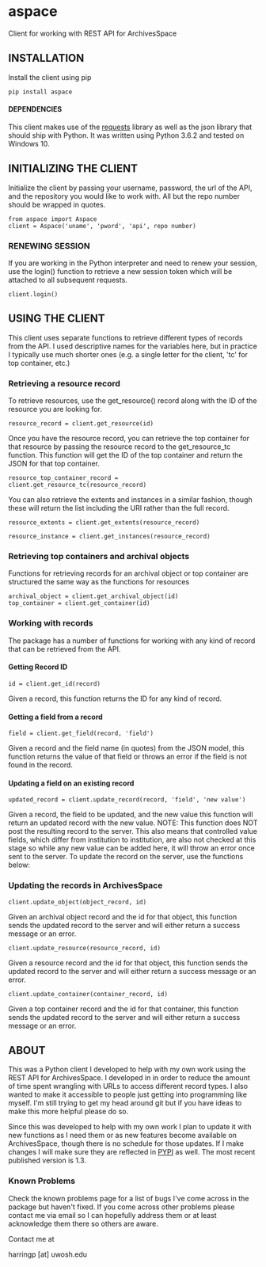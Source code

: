 # aspace
Client for working with REST API for ArchivesSpace



## INSTALLATION

Install the client using pip
```
pip install aspace
```

#### DEPENDENCIES
This client makes use of the [requests](http://docs.python-requests.org/en/master/) library as well as the json library that should ship with Python. It was written using Python 3.6.2 and tested on Windows 10.  

## INITIALIZING THE CLIENT

Initialize the client by passing your username, password, the url of the API, and the repository you would like to work with. All but the repo number should be wrapped in quotes. 

```
from aspace import Aspace
client = Aspace('uname', 'pword', 'api', repo number)
```		
### RENEWING SESSION 		
If you are working in the Python interpreter and need to renew your session, use the login() function to retrieve a new session token which will be attached to all subsequent requests.  	

```
client.login()
```

## USING THE CLIENT

This client uses separate functions to retrieve different types of records from the API. I used descriptive names for the variables here, but in practice I typically use much shorter ones (e.g. a single letter for the client, 'tc' for top container, etc.)

### Retrieving a resource record
To retrieve resources, use the get_resource() record along with the ID of the resource you are looking for.
```
resource_record = client.get_resource(id)

```
Once you have the resource record, you can retrieve the top container for that resource by passing the resource record to the get_resource_tc function. This function will get the ID of the top container and return the JSON for that top container.

```
resource_top_container_record = client.get_resource_tc(resource_record)
```
You can also retrieve the extents and instances in a similar fashion, though these will return the list including the URI rather than the full record.

```
resource_extents = client.get_extents(resource_record)

resource_instance = client.get_instances(resource_record)
```

### Retrieving top containers and archival objects

Functions for retrieving records for an archival object or top container are structured the same way as the functions for resources
```
archival_object = client.get_archival_object(id)
top_container = client.get_container(id)

```

### Working with records
The package has a number of functions for working with any kind of record that can be retrieved from the API.

#### Getting Record ID
```
id = client.get_id(record)
```
Given a record, this function returns the ID for any kind of record.

#### Getting a field from a record

```
field = client.get_field(record, 'field')
```
Given a record and the field name (in quotes) from the JSON model, this function returns the value of that field or throws an error if the field is not found in the record.

#### Updating a field on an existing record

```
updated_record = client.update_record(record, 'field', 'new value')
```
Given a record, the field to be updated, and the new value this function will return an updated record with the new value. NOTE: This function does NOT post the resulting record to the server. This also means that controlled value fields, which differ from institution to institution, are also not checked at this stage so while any new value can be added here, it will throw an error once sent to the server. To update the record on the server, use the functions below:

### Updating the records in ArchivesSpace 
```
client.update_object(object_record, id)
```
Given  an archival object record and the id for that object, this function sends the updated record to the server and will either return a success message or an error.

```
client.update_resource(resource_record, id)
```
Given a resource record and the id for that object, this function sends the updated record to the server and will either return a success message or an error.

```
client.update_container(container_record, id)
```
Given a top container record and the id for that container, this function sends the updated record to the server and will either return a success message or an error.

## ABOUT

This was a Python client I developed to help with my own work using the REST API for ArchivesSpace. I developed in in order to reduce the amount of time spent wrangling with URLs to access different record types. I also wanted to make it accessible to people just getting into programming like myself. I'm still trying to get my head around git but if you have ideas to make this more helpful please do so. 

Since this was developed to help with my own work I plan to update it with new functions as I need them or as new features become available on ArchivesSpace, though there is no schedule for those updates. If I make changes I will make sure they are reflected in [PYPI](https://pypi.python.org/pypi/aspace/1.3) as well. The most recent published version is 1.3. 

### Known Problems 
Check the known problems page for a list of bugs I've come across in the package but haven't fixed. If you come across other problems please contact me via email so I can hopefully address them or at least acknowledge them there so others are aware. 

Contact me at 

harringp [at] uwosh.edu
